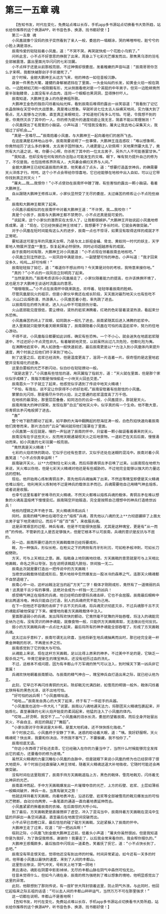 # 第三一五章 魂
        【告知书友，时代在变化，免费站点难以长存，手机app多书源站点切换看书大势所趋，站长给你推荐的这个换源APP，听书音色多、换源、找书都好使！】
       第三一五章 魂
       小凤凰就像个没妈的孩子突然看到了亲人一般，委屈的一塌糊涂，哭的唏哩哗啦，脏兮兮的小脸上满是泪水。
       辰南怜爱的轻轻拍着小凤凰，道：“不哭不哭，再哭就快成一个花脸小乌鸦了。”
       问听此言，小不点不好意思的挣脱了出来，周身上下七彩光芒爆发而出，那焦黑乌漆的羽毛全部被震落，露出里面光华闪闪的七彩羽翼。
       小不点样子还是从前那般亮丽，不过神情却很委屈，发着稚嫩的声音叫道：“辰南哥哥你怎么才来啊，我都快被那刽子手折磨死了。”
       这个时候，金翅大鹏神王从远方飞来，他的神态一如往昔般沉静。
       身披一件黑色大氅，雄健的身躯被遮挡在了里面，一头金灿灿的长发，如黄金火焰一般在跳动。一边脸颊如刀削一般刚毅有形，光从侧面看绝对是一个英挺的中年男子。但另一边脸颊竟然是半张骷髅骨，上面没有半点血肉，连同一个眼眶也黑洞洞，显得狰狞吓人。
       辰南知道，大鹏神王身上的伤是佛祖所致。
       大鹏神王金色的独目闪烁着灿灿光辉，看到辰南后难得的露出一丝笑容道：“我看到了记忆水晶倒映在天空中的大战景象，真是难以想象。早就听说七位太古人纵横天地间，实力强大到了极点，无人能够与之抗衡，直至真正亲眼相见，才知道他们有多么可怕。可是，令我想不到的是，你竟然灭杀了其中的一人，你的修为提升的速度彻底让我无言，简直不能以常理揣测！”
       小凤凰探出了毛茸茸的小脑袋。小声叫道：“可惜我没看到，屠夫让我去地心采集天火，我错过了好机会……”
       “真是一言难尽……”辰南抱着小凤凰，与大鹏神王一起向着他们的居所飞去。
       在这座满是石林地山谷中，辰南简要说明了一些事情，大鹏神王连连感叹：“难以想象啊，你竟然经历了这么多的事情，太古男子固然强大。八魂更是让人钦佩啊！天地果然要大乱了，竟然有大六道之说，唉，你要小心啊，你杀死了其中的一位太古男子，另外六人不可能善罢甘休。”
       “我知道，但却没有任何有效的办法阻止可能发生的灾难。眼下，唯有努力提升自己的修为了。不仅是我。也包括修炼界所有人，大风暴会横扫天界与人间。”
       金翅大鹏神王已经知道辰南的来意，他笑着点了点头，道：“想要打造盖世神兵，的确需要天火淬炼才行。呵呵。这个小不点会带给你惊喜地，它已经能够在地核中出入自如，可以让它带你找到真正的天火！”
       “屠夫……我……我恨你！”小不点使劲在辰南怀中蹭了蹭，有些害怕的露出一颗小脑袋。看着大鹏神王。
       自从跟随大鹏神王修炼以来，小家伙显然受了无尽的委屈，太过痛苦的修炼让小不点险些崩溃。
       辰南和大鹏神王都笑了起来。
       小凤凰示威般似的在辰南怀中对着大鹏神王道：“不许笑，我……我咬你！”
       真是个小孩子，辰南与大鹏神王都不禁莞尔，小不点还真是挺可爱的。
       “说起来，这个小家伙的潜质实在太惊人了，让我都很嫉妒。”大鹏神王开始说起小凤凰地修炼成果。道：“现在，它已经快接近神王领域了，我想要不了多长时间，它就会再做突破。”
       对于小凤凰在短时间能有这么大的进步，辰南一点也不惊讶，如果没有取得这样的成就才不正常呢。
       要知道这可是当年的凤凰天女啊，乃是与太上妖祖金蛹、骨龙、黄蚁同一时代的妖主，天字辈地人物展开涅盘**重生。恢复起来必然很快。同时必将超越原有的成就。
       由于辰南时间有限，大鹏神王对小凤凰道：“小不点现在领着辰南去地核吧。”
       小凤凰立刻泫然欲泣。一双凤目中满是泪水，一副楚楚可怜的神态，小声叫道：“我才回来没多久，呜呜……好可怜啊！”
       辰南轻轻拍了拍它，道：“难道你不想出师吗？今天算是对你的考核，我特意来接你地。”
       “真的？”小不点的一双凤目立刻明亮了起来。
       “当然是真的。”辰南考虑该将小凤凰接走了，小家伙随着能力的提高，也许该换换环境了，这也是方才大鹏神王谈话时流露出的意思。
       “哦哦哦我……”小不点在辰南怀中跳来跳去，欢呼着、轻轻啄着辰南的脸颊。
       尽管凤凰是玩火的祖宗，但是小家伙毕竟还在成长阶段，天天面对最烈地天火也有些吃不消。火山口云烟弥漫，热浪袭人，小凤凰苦着小脸，率先跳了进去。
       以辰南现在的修为来说，进入火山中不可能损伤分毫。
       火山底部能见度很低，雾尘缭绕，滚热的岩浆沸腾着，红艳的色彩冒着滚滚热浪，看起来分外恐怖。
       小凤凰痛苦的闭上了双眼，如同跳水一般扎了进去，辰南紧随其后进入沸腾的岩浆中。
       进入里面就只能够凭着天眼来探路了，辰南跟随着小凤凰在可怕的高温岩浆中，努力的往地心游动。
       不得不说，小凤凰每日都要如此训练，确实有些恐怖。一个不小心，就会迷失在地底岩浆隧道中，不过还好小不点灵性非凡，有着敏锐地灵觉，以前虽然出过几次危险，但都化险为夷。
       在沸腾地岩浆中，两人如游鱼一般快速前进，最后辰南更是以**力注入到小凤凰体内来提升速度，两个时辰之后他们终于来到了地心。
       到了这里之后，岩浆已经消失，但是温度更高了，溶洞一片连着一片。很奇怪的是这里地岩壁并没有熔化的迹象。
       这里白雾般的光芒不断闪动，似白纱在轻轻撩动一般。
       “就是这里了。”小凤凰有些怯怯的道，用凤翼指了指前方，道：“天火就在里面，但是那个家伙似乎成精了，我每次都是悄悄偷走一小块天火回去交差。”
       辰南眉头一下子就立了起来，他感觉似乎遇到了传说中地天火精魂！
       “不怕，有我在。说不定让你获得不小的好处呢。”辰南安慰着有些胆怯的小凤凰。
       蒙蒙白光闪烁，那是极尽升华的火焰，比之普通的岩浆温度高了万千倍。
       在地核的最深处，那里层层叠叠，如同洁白的云朵一般，小凤凰提示，那就是天火。
       辰南用强大的神识探索，发现在那“白云”般地天火中。似乎真的有一个生命。他不敢大意，将青铜古矛闪电般掷了进去。
       “轰”
       整个地下剧烈颤动了起来，如平静的大海中翻腾起的怒海狂涛一般，白色烈焰快速向着辰南他们席卷而来，那片洁白的“云朵”瞬间就将他们笼罩在了里面。
       小凤凰第一反应就是。嗖的一声钻进了辰南的怀中，只留着一颗小脑袋看着袭来的天火。
       辰南没有在乎这些天火，反而用天眼通凝视天火之后地景物。一道彩芒在天后后面，慢慢涌动而来。如小凤凰的七彩羽翼一般亮丽。
       “竟然真是天火精魂！”
       七彩的火焰欢快的跳动，它似乎已经有些意识，又似乎还处在迷糊的混沌中。辰南对着小凤凰笑道：“小不点你真幸运啊！”
       辰南破开天火，以**力控制住七彩火魂，而后将那青铜古矛召唤了过来。以辰南现在地修为来说，天火难以伤他，但是七彩天火精魂对他还是有些威胁的，不过他完全能够以强大的力量远远的控制。
       现在。他开始用心炼制青铜古矛，首先他将兵魂抽离了出来，不然这等瑰宝即便是天火精魂也难以熔化，他利用天火炼制地不过是神兵的载体古矛而已。兵魂需要他自己用精气神去熔炼，或者说是收服。
       也幸亏这里有着旷世难寻的天火精魂，不然天火都难以熔炼兵魂的载体，青铜古矛在难以想象的火魂高温熔烤下慢慢变红。辰南隔空开始锻造，完全是按照自己理想中的神兵打造绝世凶兵！
       地核内铿锵之声不绝于耳。天火精魂淬炼凶兵！
       同时。辰南的精气神也在竭尽全力“熔炼”兵魂，首先他以八魂的无上**力彻底碾碎了上面太古男子留下地灵魂印记。而后千“熔”百“炼”，来收服兵魂。
       这是异常艰苦的过程，神兵有魂，但是不可能很快屈服，尤其是这种瑰宝，更是有“从一而终”的传统。不管新的主人是否足够强大，但是它根本不认可辰南，兵魂的意识是反抗与不屈的。
       另一边，辰南所要打造的方天画戟载体已经将要成形。
       戟，为一种强兵，形似长枪，在枪尖之下的两侧有月牙形利刃，可如枪矛般冲刺，可如长刀般劈砍。
       方天，可与上天相比之意。画，指戟身上地刻画地纹缕。方天画戟的意思就是可与上天相比地画戟，命名之所以夸张，旨在说明该戟超凡脱俗，世间独一无二。
       辰南此次就是要打造出一把传说中的方天画戟！
       当绝世凶戟载体彻底成形后，整片地核中忽然爆发出一股冰冷的森寒之气，连那天火精魂都不自禁退缩了。
       辰南心中一动，这杆凶戟注定当的起“方天”二字！载体才刚刚成形，竟然有了一道微弱的兵魂！这真是千古少有的事情，这绝对会成为一杆独一无二的凶兵！
       感受精气神正在熔炼的兵魂，他已经明白即便将兵魂击碎，它也不会屈服。辰南最后眼眸中射出两道冷电，神兵只能自己打造，别人的兵魂终究不能为己用。
       在下一刻他还不容情的击碎了千古不灭的兵魂，将兵魂灵识彻底灭杀，不过兵魂那千古不灭的魂能却被他保留了下来。缓慢地向着方天画戟载体中注入。
       里面那道弱小的兵魂，发出阵阵欢快的颤动，它竟然毫不犹豫的开始吞噬，将注入的魂能完全纳为己有。没有灵识的神矛魂能，就像食物一般，只能供方天画戟索取，无法做出任何反抗。
       弱小的方天画戟兵魂一点点壮大起来，最后将所有的神矛魂能全部吞噬了。形成了方天画戟兵魂。
       这太过出乎意料了，辰南可谓无比欣喜，当他将新生地兵魂抽离而出时，那已经完全是一杆黄金神戟的形状，不再是长矛之形。
       辰南感觉到了它的强大与可怕。
       从魂能上来说，现在这杆方天画戟，足以比得上原来的神矛。不过美中不足的是，它缺乏一股杀伐之气。毕竟它是新生的瑰宝神兵，还没有经历过血的洗礼。
       不过，这根本不成问题，因为有丰都山千万军魂的煞气可以注入，到时候天下第一凶兵非它莫属！
       兵魂欢快地朝着辰南颤动。与辰南的精气神合一，瑰宝神兵自打造出来之际，就已经认他为主。
       此刻，它早已不再闪烁青铜的光彩。除却戟刃光满四射，如雪亮的明镜一般外，戟体闪烁着玄铁特有的黑色光泽，说不出地可怕。
       “好可怕的凶兵啊！”小凤凰嘀咕道。
       “哈哈……”辰南发自真心的大笑了起来，终于有了一件趁手的兵器。
       “小凤凰我也送你一件大礼！”说罢，辰南以八魂地通天法力，将那团天火精魂包裹起来，开始炼化。直至暴躁的七彩火焰开始变的柔润起来，他猛的注入了小凤凰的体内。
       “哎呀……好烫啊，我受不了……”小凤凰痛的泪水长流，委屈的望着辰南，而后全身开始冒出天火，不由自主、疯狂的跳起了“舞蹈”。
       “小家伙那对于你来说是大补啊，是莫大地机缘，还不快快炼化吸收。”
       半个时辰之后。小凤凰终于安静了下来。迷惑的眨动着大眼，道：“咦。我好舒服啊，天火精魂呢？快出来，我要和你决战，不然我不客气了，不要躲藏，我不怕你了。”
       辰南彻底无语。
       “你这小东西得了好处还卖乖，它已经融入在你的力量当中了，当然什么时候能够完全发挥出它的威力，还要看你的修为进境。”
       虽然天火精魂的力量沉睡在小凤凰的血脉中，但是就眼下来说小凤凰的修为也已经获得了很大地提升，半个时辰已经直接破入神王领域，随着天火精魂这道大补地吸收，它随时可能还会再做突破。
       没有时间在这里耽搁了，辰南手持方天画戟遥指上方，黑色的戟体，雪亮地戟刃，闪烁着无比神异的光芒。
       辰南直冲而起，手中方天画戟爆发出一片璀璨夺目的光芒，上方的石壁、岩浆、土层如薄纸一般瞬间破开，神兵一击，当真有破天之势！
       他就这样持着方天画戟，向着地表冲去，沿途石壁、岩浆等全部被雪亮的戟刃爆发出的可怕光芒劈断，自动分向两旁，一条笔直的通道一直向着地表延伸而去。
       小凤凰紧紧的揪着辰南的衣袖，在后面惊的大呼小叫。
       到了最后，方天画戟更是直接搅碎了虚空，冲入了混沌当中，辰南持着方天画戟在混沌中生猛的开辟出一条空间通道，直至最后在地面空间突破而出。
       小不点早已目瞪口呆，最后怯怯的碰了碰方天画戟，又赶紧躲入了辰南的怀中。
       大鹏神王走了过来，叹道：“好一把凶兵啊！”
       临别之际，小凤凰飞到金翅大鹏神王近前，低着头小声道：“屠夫你虽然很凶，但是我知道你是为我好，为了敦促我修炼，谢谢你！我要走了，以后我会常来看你的，我会帮你报仇的。”
       大鹏神王感慨颇多，最后独目中闪现出一道柔色，笑着抚了抚它，道：“小不点快长到了，去吧。”
       辰南没有带走恨天低，觉得他还没有到出师的时候。时间异常紧迫，如今还有一天多的时间，他带着小凤凰以最快的速度，来到了人间的丰都山。
       这里愁云惨淡，阴气冲天，号称天上地下第一阴地！
       黑云涌动，魂影在阴雾中影影绰绰，无尽的丰都山脉在阴气中森然可怕无比。
       往昔未觉得什么，但如今八魂在身，辰南的修为强绝到了难以想象的境地，他明显感觉出了这里的异常。
       此刻，他联想到了那则传说，有一座旷世大阵封锁着这里，防止阴气外泄。与此同时，他回忆起临来之际五祖的话语：“可以去人间的丰都山砰砰运气，当然万万不可在那里强求！”
       这一切都在说明，丰都山不是善地啊！
       【告知书友，时代在变化，免费站点难以长存，手机app多书源站点切换看书大势所趋，站长给你推荐的这个换源APP，听书音色多、换源、找书都好使！】